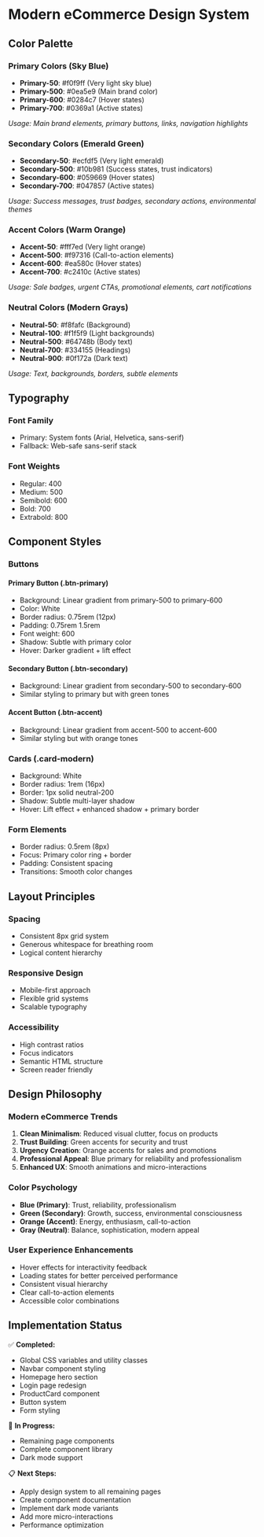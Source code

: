 # Modern eCommerce Design System

## Color Palette

### Primary Colors (Sky Blue)
- **Primary-50**: #f0f9ff (Very light sky blue)
- **Primary-500**: #0ea5e9 (Main brand color)
- **Primary-600**: #0284c7 (Hover states)
- **Primary-700**: #0369a1 (Active states)

*Usage: Main brand elements, primary buttons, links, navigation highlights*

### Secondary Colors (Emerald Green)
- **Secondary-50**: #ecfdf5 (Very light emerald)
- **Secondary-500**: #10b981 (Success states, trust indicators)
- **Secondary-600**: #059669 (Hover states)
- **Secondary-700**: #047857 (Active states)

*Usage: Success messages, trust badges, secondary actions, environmental themes*

### Accent Colors (Warm Orange)
- **Accent-50**: #fff7ed (Very light orange)
- **Accent-500**: #f97316 (Call-to-action elements)
- **Accent-600**: #ea580c (Hover states)
- **Accent-700**: #c2410c (Active states)

*Usage: Sale badges, urgent CTAs, promotional elements, cart notifications*

### Neutral Colors (Modern Grays)
- **Neutral-50**: #f8fafc (Background)
- **Neutral-100**: #f1f5f9 (Light backgrounds)
- **Neutral-500**: #64748b (Body text)
- **Neutral-700**: #334155 (Headings)
- **Neutral-900**: #0f172a (Dark text)

*Usage: Text, backgrounds, borders, subtle elements*

## Typography

### Font Family
- Primary: System fonts (Arial, Helvetica, sans-serif)
- Fallback: Web-safe sans-serif stack

### Font Weights
- Regular: 400
- Medium: 500
- Semibold: 600
- Bold: 700
- Extrabold: 800

## Component Styles

### Buttons

#### Primary Button (.btn-primary)
- Background: Linear gradient from primary-500 to primary-600
- Color: White
- Border radius: 0.75rem (12px)
- Padding: 0.75rem 1.5rem
- Font weight: 600
- Shadow: Subtle with primary color
- Hover: Darker gradient + lift effect

#### Secondary Button (.btn-secondary)
- Background: Linear gradient from secondary-500 to secondary-600
- Similar styling to primary but with green tones

#### Accent Button (.btn-accent)
- Background: Linear gradient from accent-500 to accent-600
- Similar styling but with orange tones

### Cards (.card-modern)
- Background: White
- Border radius: 1rem (16px)
- Border: 1px solid neutral-200
- Shadow: Subtle multi-layer shadow
- Hover: Lift effect + enhanced shadow + primary border

### Form Elements
- Border radius: 0.5rem (8px)
- Focus: Primary color ring + border
- Padding: Consistent spacing
- Transitions: Smooth color changes

## Layout Principles

### Spacing
- Consistent 8px grid system
- Generous whitespace for breathing room
- Logical content hierarchy

### Responsive Design
- Mobile-first approach
- Flexible grid systems
- Scalable typography

### Accessibility
- High contrast ratios
- Focus indicators
- Semantic HTML structure
- Screen reader friendly

## Design Philosophy

### Modern eCommerce Trends
1. **Clean Minimalism**: Reduced visual clutter, focus on products
2. **Trust Building**: Green accents for security and trust
3. **Urgency Creation**: Orange accents for sales and promotions
4. **Professional Appeal**: Blue primary for reliability and professionalism
5. **Enhanced UX**: Smooth animations and micro-interactions

### Color Psychology
- **Blue (Primary)**: Trust, reliability, professionalism
- **Green (Secondary)**: Growth, success, environmental consciousness
- **Orange (Accent)**: Energy, enthusiasm, call-to-action
- **Gray (Neutral)**: Balance, sophistication, modern appeal

### User Experience Enhancements
- Hover effects for interactivity feedback
- Loading states for better perceived performance
- Consistent visual hierarchy
- Clear call-to-action elements
- Accessible color combinations

## Implementation Status

✅ **Completed:**
- Global CSS variables and utility classes
- Navbar component styling
- Homepage hero section
- Login page redesign
- ProductCard component
- Button system
- Form styling

🔄 **In Progress:**
- Remaining page components
- Complete component library
- Dark mode support

📋 **Next Steps:**
- Apply design system to all remaining pages
- Create component documentation
- Implement dark mode variants
- Add more micro-interactions
- Performance optimization